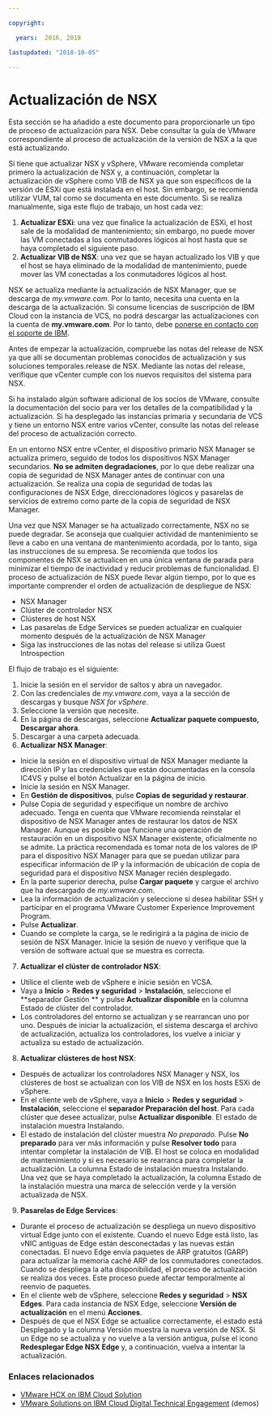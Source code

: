 ```yaml
---

copyright:

  years:  2016, 2018

lastupdated: "2018-10-05"

---
```


# Actualización de NSX

Esta sección se ha añadido a este documento para proporcionarle un tipo de proceso de actualización para NSX. Debe consultar la guía de VMware correspondiente al proceso de actualización de la versión de NSX a la que está actualizando.

Si tiene que actualizar NSX y vSphere, VMware recomienda completar primero la actualización de NSX y, a continuación, completar la actualización de vSphere como VIB de NSX ya que son específicos de la versión de ESXi que está instalada en el host. Sin embargo, se recomienda utilizar VUM, tal como se documenta en este documento. Si se realiza manualmente, siga este flujo de trabajo, un host cada vez:

1. **Actualizar ESXi**: una vez que finalice la actualización de ESXi, el host sale de la modalidad de mantenimiento; sin embargo, no puede mover las VM conectadas a los conmutadores lógicos al host hasta que se haya completado el siguiente paso.
2. **Actualizar VIB de NSX**: una vez que se hayan actualizado los VIB y que el host se haya eliminado de la modalidad de mantenimiento, puede mover las VM conectadas a los conmutadores lógicos al host.

NSX se actualiza mediante la actualización de NSX Manager, que se descarga de _my.vmware.com_. Por lo tanto, necesita una cuenta en la descarga de la actualización. Si consume licencias de suscripción de IBM Cloud con la instancia de VCS, no podrá descargar las actualizaciones con la cuenta de **my.vmware.com**. Por lo tanto, debe [ponerse en contacto con el soporte de IBM](../../vmonic/trbl_support.html).

Antes de empezar la actualización, compruebe las notas del release de NSX ya que allí se documentan problemas conocidos de actualización y sus soluciones temporales.release de NSX. Mediante las notas del release, verifique que vCenter cumple con los nuevos requisitos del sistema para NSX.

Si ha instalado algún software adicional de los socios de VMware, consulte la documentación del socio para ver los detalles de la compatibilidad y la actualización. Si ha desplegado las instancias primaria y secundaria de VCS y tiene un entorno NSX entre varios vCenter, consulte las notas del release del proceso de actualización correcto.

En un entorno NSX entre vCenter, el dispositivo primario NSX Manager se actualiza primero, seguido de todos los dispositivos NSX Manager secundarios.
**No se admiten degradaciones**, por lo que debe realizar una copia de seguridad de NSX Manager antes de continuar con una actualización. Se realiza una copia de seguridad de todas las configuraciones de NSX Edge, direccionadores lógicos y pasarelas de servicios de extremo como parte de la copia de seguridad de NSX Manager.

Una vez que NSX Manager se ha actualizado correctamente, NSX no se puede degradar. Se aconseja que cualquier actividad de mantenimiento se lleve a cabo en una ventana de mantenimiento acordada, por lo tanto, siga las instrucciones de su empresa. Se recomienda que todos los componentes de NSX se actualicen en una única ventana de parada para minimizar el tiempo de inactividad y reducir problemas de funcionalidad. El proceso de actualización de NSX puede llevar algún tiempo, por lo que es importante comprender el orden de actualización de despliegue de NSX:
* NSX Manager
* Clúster de controlador NSX
* Clústeres de host NSX
* Las pasarelas de Edge Services se pueden actualizar en cualquier momento después de la actualización de NSX Manager
* Siga las instrucciones de las notas del release si utiliza Guest Introspection

El flujo de trabajo es el siguiente:
1. Inicie la sesión en el servidor de saltos y abra un navegador.
2. Con las credenciales de _my.vmware.com_, vaya a la sección de descargas y busque _NSX for vSphere_.
3. Seleccione la versión que necesite.
4. En la página de descargas, seleccione **Actualizar paquete compuesto, Descargar ahora**.
5. Descargar a una carpeta adecuada.
6. **Actualizar NSX Manager**:
  - Inicie la sesión en el dispositivo virtual de NSX Manager mediante la dirección IP y las credenciales que están documentadas en la consola IC4VS y pulse el botón Actualizar en la página de inicio.
  - Inicie la sesión en NSX Manager.
  - En **Gestión de dispositivos**, pulse **Copias de seguridad y restaurar**.
  - Pulse Copia de seguridad y especifique un nombre de archivo adecuado. Tenga en cuenta que VMware recomienda reinstalar el dispositivo de NSX Manager antes de restaurar los datos de NSX Manager. Aunque es posible que funcione una operación de restauración en un dispositivo NSX Manager existente, oficialmente no se admite. La práctica recomendada es tomar nota de los valores de IP para el dispositivo NSX Manager para que se puedan utilizar para especificar información de IP y la información de ubicación de copia de seguridad para el dispositivo NSX Manager recién desplegado.
  - En la parte superior derecha, pulse **Cargar paquete** y cargue el archivo que ha descargado de _my.vmware.com_.
  - Lea la información de actualización y seleccione si desea habilitar SSH y participar en el programa VMware Customer Experience Improvement Program.
  - Pulse **Actualizar**.
  - Cuando se complete la carga, se le redirigirá a la página de inicio de sesión de NSX Manager. Inicie la sesión de nuevo y verifique que la versión de software actual que se muestra es correcta.
7. **Actualizar el clúster de controlador NSX**:
  - Utilice el cliente web de vSphere e inicie sesión en VCSA.
  - Vaya a **Inicio** > **Redes y seguridad** > **Instalación**, seleccione el **separador Gestión ** y pulse **Actualizar disponible** en la columna Estado de clúster del controlador.
  - Los controladores del entorno se actualizan y se rearrancan uno por uno. Después de iniciar la actualización, el sistema descarga el archivo de actualización, actualiza los controladores, los vuelve a iniciar y actualiza su estado de actualización.
8. **Actualizar clústeres de host NSX**:
  - Después de actualizar los controladores NSX Manager y NSX, los clústeres de host se actualizan con los VIB de NSX en los hosts ESXi de vSphere.
  - En el cliente web de vSphere, vaya a **Inicio** > **Redes y seguridad** > **Instalación**, seleccione el **separador Preparación del host**. Para cada clúster que desee actualizar, pulse **Actualizar disponible**. El estado de instalación muestra Instalando.
  - El estado de instalación del clúster muestra _No preparado_. Pulse **No preparado** para ver más información y pulse **Resolver todo** para intentar completar la instalación de VIB. El host se coloca en modalidad de mantenimiento y si es necesario se rearranca para completar la actualización. La columna Estado de instalación muestra Instalando. Una vez que se haya completado la actualización, la columna Estado de la instalación muestra una marca de selección verde y la versión actualizada de NSX.
9. **Pasarelas de Edge Services**:
  - Durante el proceso de actualización se despliega un nuevo dispositivo virtual Edge junto con el existente. Cuando el nuevo Edge está listo, las vNIC antiguas de Edge están desconectadas y las nuevas están conectadas. El nuevo Edge envía paquetes de ARP gratuitos (GARP) para actualizar la memoria caché ARP de los conmutadores conectados. Cuando se despliega la alta disponibilidad, el proceso de actualización se realiza dos veces. Este proceso puede afectar temporalmente al reenvío de paquetes.
  - En el cliente web de vSphere, seleccione **Redes y seguridad** > **NSX Edges**. Para cada instancia de NSX Edge, seleccione **Versión de actualización** en el menú **Acciones**.
  - Después de que el NSX Edge se actualice correctamente, el estado está Desplegado y la columna Versión muestra la nueva versión de NSX. Si un Edge no se actualiza y no vuelve a la versión antigua, pulse el icono **Redesplegar Edge NSX Edge** y, a continuación, vuelva a intentar la actualización.

### Enlaces relacionados

* [VMware HCX on IBM Cloud Solution](https://www.ibm.com/cloud/garage/files/HCX_Architecture_Design.pdf)
* [VMware Solutions on IBM Cloud Digital Technical Engagement](https://ibm-dte.mybluemix.net/ibm-vmware) (demos)
